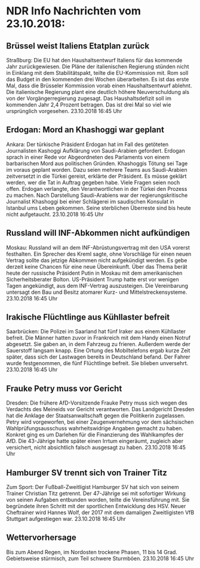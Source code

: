 # NDR Info Nachrichten vom 23.10.2018:


## Brüssel weist Italiens Etatplan zurück
Straßburg: 	Die EU hat den Haushaltsentwurf Italiens für das kommende Jahr zurückgewiesen. Die Pläne der italienischen Regierung stünden nicht in Einklang mit dem Stabilitätspakt, teilte die EU-Kommission mit. Rom soll das Budget in den kommenden drei Wochen überarbeiten. Es ist das erste Mal, dass die Brüsseler Kommission vorab einen Haushaltsentwurf ablehnt. Die italienische Regierung plant eine deutlich höhere Neuverschuldung als von der Vorgängerregierung zugesagt. Das Haushaltsdefizit soll im kommenden Jahr 2,4 Prozent betragen. Das ist drei Mal so viel wie ursprünglich vorgesehen. 23.10.2018 16:45 Uhr 

## Erdogan: Mord an Khashoggi war geplant
Ankara: Der türkische Präsident Erdogan hat im Fall des getöteten Journalisten Kashoggi Aufklärung von Saudi-Arabien gefordert. Erdogan sprach in einer Rede vor Abgeordneten des Parlaments von einem barbarischen Mord aus politischen Gründen. Khashoggis Tötung sei Tage im voraus geplant worden. Dazu seien mehrere Teams aus Saudi-Arabien zeitversetzt in die Türkei gereist, erklärte der Präsident. Es müsse geklärt werden, wer die Tat in Auftrag gegeben habe. Viele Fragen seien noch offen. Erdogan verlangte, den Verantwortlichen in der Türkei den Prozess zu machen. Nach Darstellung Saudi-Arabiens war der regierungskritische Journalist Khashoggi bei einer Schlägerei im saudischen Konsulat in Istanbul ums Leben gekommen. Seine sterblichen Überreste sind bis heute nicht aufgetaucht. 23.10.2018 16:45 Uhr 

## Russland will INF-Abkommen nicht aufkündigen
Moskau: Russland will an dem INF-Abrüstungsvertrag mit den USA vorerst festhalten. Ein Sprecher des Kreml sagte, ohne Vorschläge für einen neuen Vertrag sollte das jetzige Abkommen nicht aufgekündigt werden. Es gebe derzeit keine Chancen für eine neue Übereinkunft. Über das Thema berät heute der russische Präsident Putin in Moskau mit dem amerikanischen Sicherheitsberater Bolton. US-Präsident Trump hatte erst vor wenigen Tagen angekündigt, aus dem INF-Vertrag auszusteigen. Die Vereinbarung untersagt den Bau und Besitz atomarer Kurz- und  Mittelstreckensysteme. 23.10.2018 16:45 Uhr 

## Irakische Flüchtlinge aus Kühllaster befreit
Saarbrücken: Die Polizei im Saarland hat fünf Iraker aus einem Kühllaster befreit. Die Männer hatten zuvor in Frankreich mit dem Handy einen Notruf abgesetzt. Sie gaben an, in dem Fahrzeug zu frieren. Außerdem werde der Sauerstoff langsam knapp. Eine Ortung des Mobiltelefons ergab kurze Zeit später, dass sich der Lastwagen bereits in Deutschland befand. Der Fahrer wurde festgenommen, die fünf Flüchtlinge befreit. Sie blieben unversehrt. 23.10.2018 16:45 Uhr 

## Frauke Petry muss vor Gericht
Dresden: Die frühere AfD-Vorsitzende Frauke Petry muss sich wegen des Verdachts des Meineids vor Gericht verantworten. Das Landgericht Dresden hat die Anklage der Staatsanwaltschaft gegen die Politikerin zugelassen. Petry wird vorgeworfen, bei einer Zeugenvernehmung vor dem sächsischen Wahlprüfungsausschuss wahrheitswidrige Angaben gemacht zu haben. Konkret ging es um Darlehen für die Finanzierung des Wahlkampfes der AfD. Die 43-Jährige hatte später einen Irrtum eingeräumt, zugleich aber versichert, nicht absichtlich falsch ausgesagt zu haben. 23.10.2018 16:45 Uhr 

## Hamburger SV trennt sich von Trainer Titz
Zum Sport: Der Fußball-Zweitligist Hamburger SV hat sich von seinem Trainer Christian Titz getrennt. Der 47-Jährige sei mit sofortiger Wirkung von seinen Aufgaben entbunden worden, teilte die Vereinsführung mit. Sie begründete ihren Schritt mit der sportlichen Entwicklung des HSV. Neuer Cheftrainer wird Hannes Wolf, der 2017 mit dem damaligen Zweitligisten VfB Stuttgart aufgestiegen war. 23.10.2018 16:45 Uhr 

## Wettervorhersage
Bis zum Abend Regen, im Nordosten trockene Phasen, 11 bis 14 Grad. Gebietsweise stürmisch, zum Teil schwere Sturmböen. 23.10.2018 16:45 Uhr 
